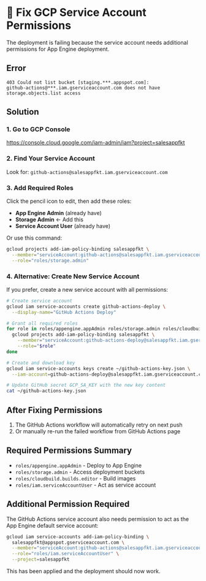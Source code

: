 # 🔧 Fix GCP Service Account Permissions

The deployment is failing because the service account needs additional permissions for App Engine deployment.

## Error
```
403 Could not list bucket [staging.***.appspot.com]: 
github-actions@***.iam.gserviceaccount.com does not have storage.objects.list access
```

## Solution

### 1. Go to GCP Console
https://console.cloud.google.com/iam-admin/iam?project=salesappfkt

### 2. Find Your Service Account
Look for: `github-actions@salesappfkt.iam.gserviceaccount.com`

### 3. Add Required Roles
Click the pencil icon to edit, then add these roles:
- **App Engine Admin** (already have)
- **Storage Admin** ← Add this
- **Service Account User** (already have)

Or use this command:
```bash
gcloud projects add-iam-policy-binding salesappfkt \
  --member="serviceAccount:github-actions@salesappfkt.iam.gserviceaccount.com" \
  --role="roles/storage.admin"
```

### 4. Alternative: Create New Service Account
If you prefer, create a new service account with all permissions:

```bash
# Create service account
gcloud iam service-accounts create github-actions-deploy \
  --display-name="GitHub Actions Deploy"

# Grant all required roles
for role in roles/appengine.appAdmin roles/storage.admin roles/cloudbuild.builds.editor roles/iam.serviceAccountUser; do
  gcloud projects add-iam-policy-binding salesappfkt \
    --member="serviceAccount:github-actions-deploy@salesappfkt.iam.gserviceaccount.com" \
    --role="$role"
done

# Create and download key
gcloud iam service-accounts keys create ~/github-actions-key.json \
  --iam-account=github-actions-deploy@salesappfkt.iam.gserviceaccount.com

# Update GitHub secret GCP_SA_KEY with the new key content
cat ~/github-actions-key.json
```

## After Fixing Permissions

1. The GitHub Actions workflow will automatically retry on next push
2. Or manually re-run the failed workflow from GitHub Actions page

## Required Permissions Summary
- `roles/appengine.appAdmin` - Deploy to App Engine
- `roles/storage.admin` - Access deployment buckets
- `roles/cloudbuild.builds.editor` - Build images
- `roles/iam.serviceAccountUser` - Act as service account

## Additional Permission Required
The GitHub Actions service account also needs permission to act as the App Engine default service account:

```bash
gcloud iam service-accounts add-iam-policy-binding \
  salesappfkt@appspot.gserviceaccount.com \
  --member="serviceAccount:github-actions@salesappfkt.iam.gserviceaccount.com" \
  --role="roles/iam.serviceAccountUser" \
  --project=salesappfkt
```

This has been applied and the deployment should now work.